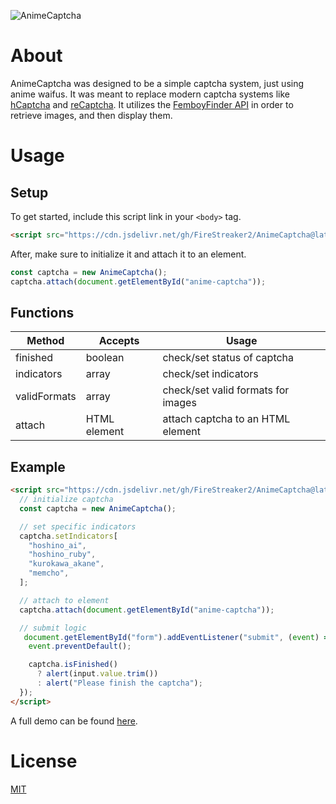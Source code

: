 ![AnimeCaptcha](https://socialify.git.ci/FireStreaker2/AnimeCaptcha/image?description=1&forks=1&issues=1&logo=https%3A%2F%2Fstatic1.cbrimages.com%2Fwordpress%2Fwp-content%2Fuploads%2F2023%2F07%2Fruby-hoshino-is-shocked-with-a-sparkly-background.jpg&name=1&owner=1&pulls=1&stargazers=1&theme=Dark)

# About
AnimeCaptcha was designed to be a simple captcha system, just using anime waifus. It was meant to replace modern captcha systems like [hCaptcha](https://www.hcaptcha.com/) and [reCaptcha](https://www.google.com/recaptcha/about/). It utilizes the [FemboyFinder API](https://femboyfinder.firestreaker2.gq/) in order to retrieve images, and then display them.

# Usage
## Setup
To get started, include this script link in your ``<body>`` tag.
```html
<script src="https://cdn.jsdelivr.net/gh/FireStreaker2/AnimeCaptcha@latest/index.min.js"></script>
```

After, make sure to initialize it and attach it to an element.
```js
const captcha = new AnimeCaptcha();
captcha.attach(document.getElementById("anime-captcha"));
```

## Functions
| Method         | Accepts      | Usage                               |
| -------------- | ------------ | ----------------------------------- |
| finished       | boolean      | check/set status of captcha         |
| indicators     | array        | check/set indicators                |
| validFormats   | array        | check/set valid formats for images  |
| attach         | HTML element | attach captcha to an HTML element   |

## Example
```html
<script src="https://cdn.jsdelivr.net/gh/FireStreaker2/AnimeCaptcha@latest/index.min.js">
  // initialize captcha
  const captcha = new AnimeCaptcha();

  // set specific indicators
  captcha.setIndicators[
    "hoshino_ai",
    "hoshino_ruby",
    "kurokawa_akane",
    "memcho",
  ];

  // attach to element
  captcha.attach(document.getElementById("anime-captcha"));

  // submit logic
   document.getElementById("form").addEventListener("submit", (event) => {
    event.preventDefault();

    captcha.isFinished()
      ? alert(input.value.trim())
      : alert("Please finish the captcha");
  });
</script>
```

A full demo can be found [here](https://animecaptcha.firestreaker2.gq/).

# License
[MIT](https://github.com/FireStreaker2/AnimeCaptcha/blob/main/LICENSE)